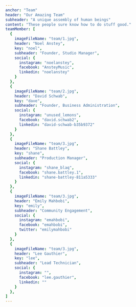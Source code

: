 ```yaml
---
anchor: "Team"
header: "Our Amazing Team"
subheader: "A unique assembly of human beings"
content: "These people sure know how to do stuff good."
teamMember: [
  {
    imageFileName: "team/1.jpg",
    header: "Noel Anstey",
    key: "noel",
    subheader: "Founder, Studio Manager",
    social: {
      instagram: "noelanstey",
      facebook: "AnsteyMusic",
      linkedin: "noelanstey"
    }
  },
  {
    imageFileName: "team/2.jpg",
    header: "David Schwab",
    key: "dave",
    subheader: "Founder, Business Administration",
    social: {
      instagram: "unused_lemons",
      facebook: "david.schwab2",
      linkedin: "david-schwab-b35b9372"
    }
  },
  {
    imageFileName: "team/3.jpg",
    header: "Shane Battley",
    key: "shane",
    subheader: "Production Manager",
    social: {
      instagram: "shane_blaq",
      facebook: "shane.battley.1",
      linkedin: "shane-battley-811a5333"
    }
  },
  {
    imageFileName: "team/3.jpg",
    header: "Emily Mahbobi",
    key: "emily",
    subheader: "Community Engagement",
    social: {
      instagram: "emahbobi",
      facebook: "emahbobi",
      twitter: "emilymahbobi"
    }
  },
  {
    imageFileName: "team/3.jpg",
    header: "Lee Gauthier",
    key: "lee",
    subheader: "Lead Technician",
    social: {
      instagram: "",
      facebook: "lee.gauthier",
      linkedin: ""
    }
  },
]
---
```

